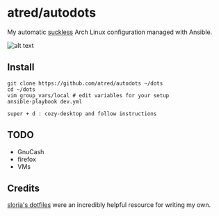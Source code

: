 # atred/autodots
My automatic [suckless](https://suckless.org) Arch Linux configuration managed with Ansible.

![alt text](https://raw.githubusercontent.com/atred/autodots/master/logo.png "bad joke, nothing to see here")

## Install
```
git clone https://github.com/atred/autodots ~/dots
cd ~/dots
vim group_vars/local # edit variables for your setup
ansible-playbook dev.yml

super + d : cozy-desktop and follow instructions
```

## TODO
 - GnuCash
 - firefox
 - VMs

## Credits
[sloria's dotfiles](https://github.com/sloria/dotfiles) were an incredibly helpful resource for writing my own.
